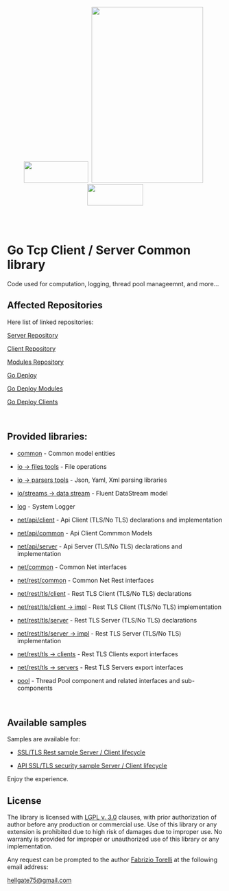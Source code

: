 <p align="center">
<image width="150" height="50" src="images/kube-go.png"></image>&nbsp;
<image width="260" height="410" src="images/golang-logo.png">
&nbsp;<image width="130" height="50" src="images/tls-logo.png"></image>
</p><br/>
<br/>

# Go Tcp Client / Server Common library

Code used for computation, logging, thread pool manageemnt, and more...

## Affected Repositories


Here list of linked repositories:

[Server Repository](https://github.com/hellgate75/go-tcp-server)

[Client Repository](https://github.com/hellgate75/go-tcp-client)

[Modules Repository](https://github.com/hellgate75/go-tcp-modules)

[Go Deploy](https://github.com/hellgate75/go-deploy)

[Go Deploy Modules](https://github.com/hellgate75/go-deploy-modules)

[Go Deploy Clients](https://github.com/hellgate75/go-deploy-clients)

<br/>


## Provided libraries:

* [common](/common/common.go) - Common model entities

* [io -> files tools](/io/files.go) - File operations

* [io -> parsers tools](/io/parsers.go) - Json, Yaml, Xml parsing libraries

* [io/streams -> data stream](/io/streams/data-stream.go) - Fluent DataStream model

* [log](/log/logger.go) - System Logger

* [net/api/client](/net/api/client/client.go) - Api Client (TLS/No TLS) declarations and implementation

* [net/api/common](/net/api/common/common.go) - Api Client Commmon Models

* [net/api/server](/net/api/server/server.go) - Api Server (TLS/No TLS) declarations and implementation

* [net/common](/net/common/servers.go) - Common Net interfaces

* [net/rest/common](/net/rest/common/net.go) - Common Net Rest interfaces

* [net/rest/tls/client](/net/rest/tls/client/client.go) - Rest TLS Client (TLS/No TLS) declarations

* [net/rest/tls/client -> impl](/net/rest/tls/client/client-funcs.go) - Rest TLS Client (TLS/No TLS) implementation

* [net/rest/tls/server](/net/rest/tls/server/server.go) - Rest TLS Server (TLS/No TLS) declarations

* [net/rest/tls/server -> impl](/net/rest/tls/server/server-funcs.go) - Rest TLS Server (TLS/No TLS) implementation

* [net/rest/tls -> clients](/net/rest/tls/clients.go) - Rest TLS Clients export interfaces

* [net/rest/tls -> servers](/net/rest/tls/servers.go) - Rest TLS Servers export interfaces

* [pool](/pool/threads.go) - Thread Pool component and related interfaces and sub-components

<br/>

## Available samples

Samples are available for:

* [SSL/TLS Rest sample Server / Client lifecycle](/samples/rest/tls/server-client.go)

* [API SSL/TLS security sample Server / Client lifecycle](/samples/api/tls/server-client.go)


Enjoy the experience.

## License

The library is licensed with [LGPL v. 3.0](/LICENSE) clauses, with prior authorization of author before any production or commercial use. Use of this library or any extension is prohibited due to high risk of damages due to improper use. No warranty is provided for improper or unauthorized use of this library or any implementation.

Any request can be prompted to the author [Fabrizio Torelli](https://www.linkedin.com/in/fabriziotorelli) at the following email address:

[hellgate75@gmail.com](mailto:hellgate75@gmail.com)

